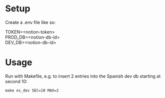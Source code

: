 # Setup
Create a .env file like so:

TOKEN=\<notion-token\>  
PROD_DB=\<notion-db-id\>  
DEV_DB=\<notion-db-id\>  

# Usage
Run with Makefile, e.g. to insert 2 entries into the Spanish dev db starting at second 10:

`make es_dev SEC=10 MAX=2`
